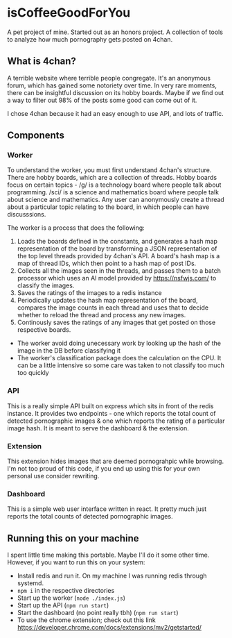 # isCoffeeGoodForYou

A pet project of mine. Started out as an honors project. A collection of tools to analyze how much pornography gets posted on 4chan.

## What is 4chan?
A terrible website where terrible people congregate. It's an anonymous forum, which has gained some notoriety over time. In very rare moments, there can be insightful discussion on its hobby boards. Maybe if we find out a way to filter out 98% of the posts some good can come out of it. 

I chose 4chan because it had an easy enough to use API, and lots of traffic.


## Components

### Worker
To understand the worker, you must first understand 4chan's structure.
There are hobby boards, which are a collection of threads. Hobby boards focus on certain topics - /g/ is a technology board where people talk about programming. /sci/ is a science and mathematics board where people talk about science and mathematics. Any user can anonymously create a thread about a particular topic relating to the board, in which people can have discusssions. 

The worker is a process that does the following:
1. Loads the boards defined in the constants, and generates a hash map representation of the board by transforming a JSON representation of the top level threads provided by 4chan's API. A board's hash map is a map of thread IDs, which then point to a hash map of post IDs.
2. Collects all the images seen in the threads, and passes them to a batch processor which uses an AI model provided by https://nsfwjs.com/ to classify the images.
3. Saves the ratings of the images to a redis instance
4. Periodically updates the hash map representation of the board, compares the image counts in each thread and uses that to decide whether to reload the thread and process any new images.
5. Continously saves the ratings of any images that get posted on those respective boards.


- The worker avoid doing unecessary work by looking up the hash of the image in the DB before classifying it
- The worker's classification package does the calculation on the CPU. It can be a little intensive so some care was taken to not classify too much too quickly 


### API
This is a really simple API built on express which sits in front of the redis instance. It provides two endpoints - one which reports the total count of detected pornographic images & one which reports the rating of a particular image hash. It is meant to serve the dashboard & the extension.


### Extension
This extension hides images that are deemed pornograhpic while browsing. I'm not too proud of this code, if you end up using this for your own personal use consider rewriting.

### Dashboard
This is a simple web user interface written in react. It pretty much just reports the total counts of detected pornographic images.

## Running this on your machine
I spent little time making this portable. Maybe I'll do it some other time. However, if you want to run this on your system:

- Install redis and run it. On my machine I was running redis through systemd.
- `npm i` in the respective directories
- Start up the worker (`node ./index.js`)
- Start up the API (`npm run start`)
- Start the dashboard (no point really tbh) (`npm run start`)
- To use the chrome extension; check out this link https://developer.chrome.com/docs/extensions/mv2/getstarted/ 
